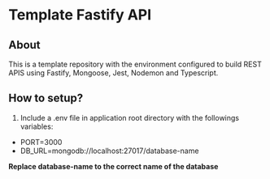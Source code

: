 # Template Fastify API

## About

This is a template repository with the environment configured to build REST APIS using Fastify, Mongoose, Jest, Nodemon and Typescript.

## How to setup?

1. Include a .env file in application root directory with the followings variables:

- PORT=3000
- DB_URL=mongodb://localhost:27017/database-name

**Replace database-name to the correct name of the database**
